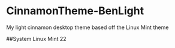 # CinnamonTheme-BenLight
My light cinnamon desktop theme based off the Linux Mint theme

##System
Linux Mint 22
